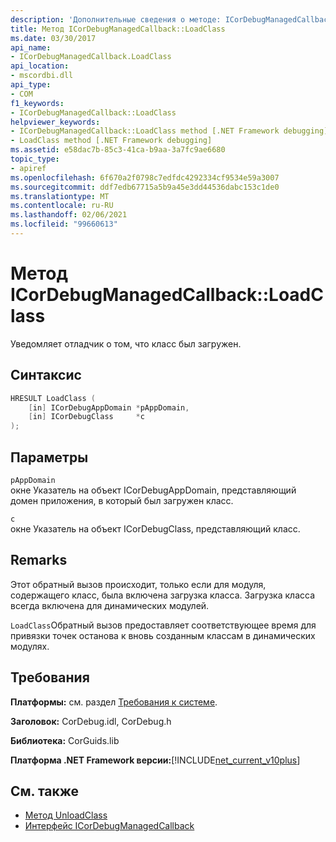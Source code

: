 ```yaml
---
description: 'Дополнительные сведения о методе: ICorDebugManagedCallback:: LoadClass'
title: Метод ICorDebugManagedCallback::LoadClass
ms.date: 03/30/2017
api_name:
- ICorDebugManagedCallback.LoadClass
api_location:
- mscordbi.dll
api_type:
- COM
f1_keywords:
- ICorDebugManagedCallback::LoadClass
helpviewer_keywords:
- ICorDebugManagedCallback::LoadClass method [.NET Framework debugging]
- LoadClass method [.NET Framework debugging]
ms.assetid: e58dac7b-85c3-41ca-b9aa-3a7fc9ae6680
topic_type:
- apiref
ms.openlocfilehash: 6f670a2f0798c7edfdc4292334cf9534e59a3007
ms.sourcegitcommit: ddf7edb67715a5b9a45e3dd44536dabc153c1de0
ms.translationtype: MT
ms.contentlocale: ru-RU
ms.lasthandoff: 02/06/2021
ms.locfileid: "99660613"
---
```

# <a name="icordebugmanagedcallbackloadclass-method"></a>Метод ICorDebugManagedCallback::LoadClass

Уведомляет отладчик о том, что класс был загружен.  
  
## <a name="syntax"></a>Синтаксис  
  
```cpp  
HRESULT LoadClass (  
    [in] ICorDebugAppDomain *pAppDomain,  
    [in] ICorDebugClass     *c  
);  
```  
  
## <a name="parameters"></a>Параметры  

 `pAppDomain`  
 окне Указатель на объект ICorDebugAppDomain, представляющий домен приложения, в который был загружен класс.  
  
 `c`  
 окне Указатель на объект ICorDebugClass, представляющий класс.  
  
## <a name="remarks"></a>Remarks  

 Этот обратный вызов происходит, только если для модуля, содержащего класс, была включена загрузка класса. Загрузка класса всегда включена для динамических модулей.  
  
 `LoadClass`Обратный вызов предоставляет соответствующее время для привязки точек останова к вновь созданным классам в динамических модулях.  
  
## <a name="requirements"></a>Требования  

 **Платформы:** см. раздел [Требования к системе](../../get-started/system-requirements.md).  
  
 **Заголовок:** CorDebug.idl, CorDebug.h  
  
 **Библиотека:** CorGuids.lib  
  
 **Платформа .NET Framework версии:**[!INCLUDE[net_current_v10plus](../../../../includes/net-current-v10plus-md.md)]  
  
## <a name="see-also"></a>См. также

- [Метод UnloadClass](icordebugmanagedcallback-unloadclass-method.md)
- [Интерфейс ICorDebugManagedCallback](icordebugmanagedcallback-interface.md)
